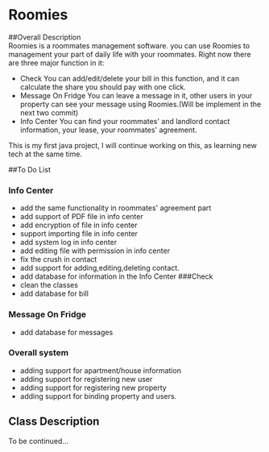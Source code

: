 # Roomies
##Overall Description   
Roomies is a roommates management software. you can use Roomies to management your part of daily life with your roommates. Right now there are three major function in it: 
* Check
You can add/edit/delete your bill in this function, and it can calculate the share you should pay with one click. 
* Message On Fridge
You can leave a message in it, other users in your property can see your message using Roomies.(Will be implement in the next two commit)
* Info Center
You can find your roommates' and landlord contact information, your lease, your roommates' agreement.

This is my first java project, I will continue working on this, as learning new tech at the same time. 

##To Do List
### Info Center
* add the same functionality in roommates' agreement part
* add support of PDF file in info center
* add encryption of file in info center
* support importing file in info center
* add system log in info center
* add editing file with permission in info center
* fix the crush in contact
* add support for adding,editing,deleting contact.
* add database for information in the Info Center
###Check
* clean the classes
* add database for bill
### Message On Fridge
* add database for messages
### Overall system
* adding support for apartment/house information
* adding support for registering new user
* adding support for registering new property
* adding support for binding property and users.

## Class Description 

To be continued... 
